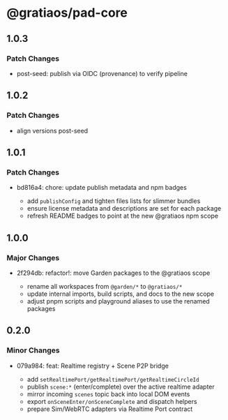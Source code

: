 # @gratiaos/pad-core

## 1.0.3

### Patch Changes

- post-seed: publish via OIDC (provenance) to verify pipeline

## 1.0.2

### Patch Changes

- align versions post-seed

## 1.0.1

### Patch Changes

- bd816a4: chore: update publish metadata and npm badges

  - add `publishConfig` and tighten files lists for slimmer bundles
  - ensure license metadata and descriptions are set for each package
  - refresh README badges to point at the new @gratiaos npm scope

## 1.0.0

### Major Changes

- 2f294db: refactor!: move Garden packages to the @gratiaos scope

  - rename all workspaces from `@garden/*` to `@gratiaos/*`
  - update internal imports, build scripts, and docs to the new scope
  - adjust pnpm scripts and playground aliases to use the renamed packages

## 0.2.0

### Minor Changes

- 079a984: feat: Realtime registry + Scene P2P bridge

  - add `setRealtimePort/getRealtimePort/getRealtimeCircleId`
  - publish `scene:*` (enter/complete) over the active realtime adapter
  - mirror incoming `scenes` topic back into local DOM events
  - export `onSceneEnter/onSceneComplete` and dispatch helpers
  - prepare Sim/WebRTC adapters via Realtime Port contract

